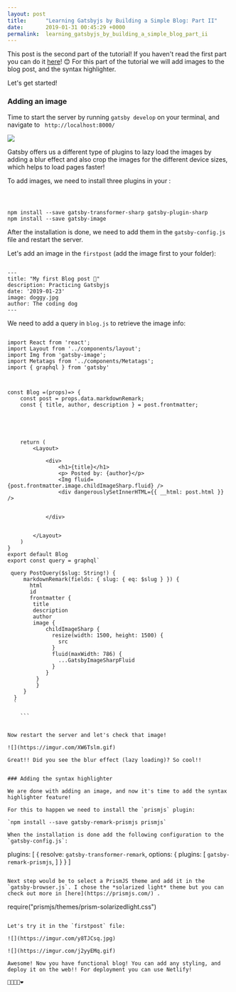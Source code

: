 ```yaml
---
layout: post
title:      "Learning Gatsbyjs by Building a Simple Blog: Part II"
date:       2019-01-31 00:45:29 +0000
permalink:  learning_gatsbyjs_by_building_a_simple_blog_part_ii
---
```



This post is the second part of the tutorial! If you haven't read the first part you can do it [here](http://cmlugoce.com/learning_gatsbyjs_by_building_a_simple_blog_part_i)! 😊 For this part of the tutorial we will add images to the blog post, and the syntax highlighter.

Let's get started!

### Adding an image

Time to start the server by running `gatsby develop` on your terminal, and navigate to ` http://localhost:8000/`

![](https://imgur.com/oJ1VEAK.jpg)

Gatsby offers us a different type of plugins to lazy load the images by adding a blur effect and also crop the images for the different device sizes, which helps to load pages faster!

To add images, we need to install three plugins in your :

```



npm install --save gatsby-transformer-sharp gatsby-plugin-sharp
npm install --save gatsby-image

```

After the installation is done, we need to add them in the `gatsby-config.js` file and restart the server.


Let's add an image in the `firstpost` (add the image first to your folder):

```

---
title: "My first Blog post 🐶"
description: Practicing Gatsbyjs
date: '2019-01-23'
image: doggy.jpg
author: The coding dog
---

```

We need to add a query in `blog.js` to retrieve the image info:

```

import React from 'react';
import Layout from '../components/layout';
import Img from 'gatsby-image';
import Metatags from '../components/Metatags';
import { graphql } from 'gatsby'



const Blog =(props)=> {
    const post = props.data.markdownRemark;
    const { title, author, description } = post.frontmatter;
    
    
  
    
     
    return (
        <Layout>
            
            <div>
                <h1>{title}</h1>
                <p> Posted by: {author}</p>
                <Img fluid={post.frontmatter.image.childImageSharp.fluid} />
                <div dangerouslySetInnerHTML={{ __html: post.html }} />
               
  
            </div>

            
        </Layout>
    )
}
export default Blog
export const query = graphql`

 query PostQuery($slug: String!) {
     markdownRemark(fields: { slug: { eq: $slug } }) {
       html
       id
       frontmatter {
        title
        description
        author
        image {
            childImageSharp {
              resize(width: 1500, height: 1500) {
                src
              }
              fluid(maxWidth: 786) {
                ...GatsbyImageSharpFluid
              }
            }
         }
         }
     }
  }
  `
	
	```


Now restart the server and let's check that image!

![](https://imgur.com/XW6Tslm.gif)

Great!! Did you see the blur effect (lazy loading)? So cool!!


### Adding the syntax highlighter

We are done with adding an image, and now it's time to add the syntax highlighter feature!

For this to happen we need to install the `prismjs` plugin:

`npm install --save gatsby-remark-prismjs prismjs`

When the installation is done add the following configuration to the `gatsby-config.js`:

```

plugins: [
  {
    resolve: `gatsby-transformer-remark`,
    options: {
      plugins: [
        `gatsby-remark-prismjs`,
      ]
    }
  }
]

```

Next step would be to select a PrismJS theme and add it in the `gatsby-browser.js`. I chose the *solarized light* theme but you can check out more in [here](https://prismjs.com/) . 

```
require("prismjs/themes/prism-solarizedlight.css")
```

Let's try it in the `firstpost` file:

![](https://imgur.com/y8TJCsq.jpg)

![](https://imgur.com/j2yyEMq.gif)

Awesome! Now you have functional blog! You can add any styling, and deploy it on the web!! For deployment you can use Netlify!

🎊🎊🎊🎊❤

